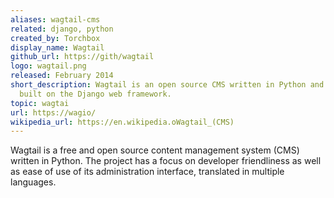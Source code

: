 ```yaml
---
aliases: wagtail-cms
related: django, python
created_by: Torchbox
display_name: Wagtail
github_url: https://gith/wagtail
logo: wagtail.png
released: February 2014
short_description: Wagtail is an open source CMS written in Python and
  built on the Django web framework.
topic: wagtai
url: https://wagio/
wikipedia_url: https://en.wikipedia.oWagtail_(CMS)
---
```

Wagtail is a free and open source content management system (CMS)
written in Python. The project has a focus on developer friendliness
as well as ease of use of its administration interface,
translated in multiple languages.
